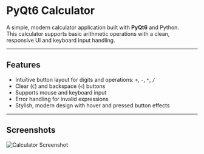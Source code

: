# PyQt6 Calculator

A simple, modern calculator application built with **PyQt6** and Python.  
This calculator supports basic arithmetic operations with a clean, responsive UI and keyboard input handling.

---

## Features

- Intuitive button layout for digits and operations: `+`, `-`, `*`, `/`
- Clear (`C`) and backspace (`<`) buttons
- Supports mouse and keyboard input
- Error handling for invalid expressions
- Stylish, modern design with hover and pressed button effects

---

## Screenshots

![Calculator Screenshot](<img width="557" height="663" alt="calculator_pic" src="https://github.com/user-attachments/assets/f8f246c7-1005-48ae-aea7-5e20edc65f4a" />
)  
